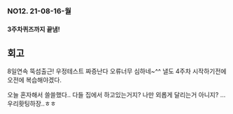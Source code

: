 ### NO12. 21-08-16-월
#### 3주차퀴즈까지 끝냄!

## 회고
8일연속 뚝섬출근!
우정테스트 짜증난다 오류너무 심하네~^^
낼도 4주차 시작하기전에 오전에 복습해야겠다.

오늘 혼자해서 쓸쓸했다.. 다들 집에서 하고있는거지? 나만 외롭게 달리는거 아니지? ...우리홧팅하장..ㅎㅎ